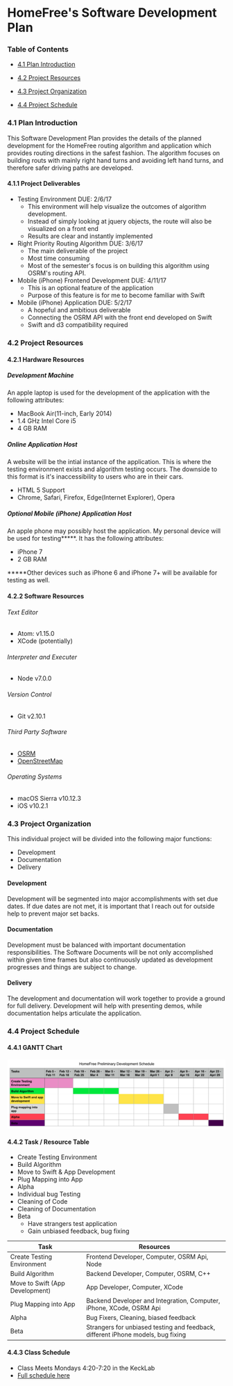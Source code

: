 # HomeFree's Software Development Plan

### Table of Contents

 - [4.1 Plan Introduction](#41-plan-introduction)

 - [4.2 Project Resources](#42-project-resources)

 - [4.3 Project Organization](#43-project-organization)

 - [4.4 Project Schedule](#44-project-schedule)

### 4.1 Plan Introduction

This Software Development Plan provides the details of the planned development for the HomeFree routing algorithm and application which provides routing directions in the safest fashion. The algorithm focuses on building routs with mainly right hand turns and avoiding left hand turns, and therefore safer driving paths are developed.


#### 4.1.1 Project Deliverables
 - Testing Environment DUE: 2/6/17
     - This environment will help visualize the outcomes of algorithm development.
     - Instead of simply looking at jquery objects, the route will also be visualized on a front end
     - Results are clear and instantly implemented  
 - Right Priority Routing Algorithm DUE: 3/6/17
     - The main deliverable of the project
     - Most time consuming
     - Most of the semester's focus is on building this algorithm using OSRM's routing API.
 - Mobile (iPhone) Frontend Development DUE: 4/11/17
     - This is an optional feature of the application
     - Purpose of this feature is for me to become familiar with Swift
 - Mobile (iPhone) Application DUE: 5/2/17
     - A hopeful and ambitious deliverable
     - Connecting the OSRM API with the front end developed on Swift
     - Swift and d3 compatibility required

### 4.2 Project Resources
#### 4.2.1 Hardware Resources
##### Development Machine

An apple laptop is used for the development of the application with the following attributes:
 - MacBook Air(11-inch, Early 2014)
 - 1.4 GHz Intel Core i5
 - 4 GB RAM

##### Online Application Host
A website will be the intial instance of the application. This is where the testing environment exists and algorithm testing occurs. The downside to this format is it's inaccessibility to users who are in their cars.
 - HTML 5 Support
 - Chrome, Safari, Firefox, Edge(Internet Explorer), Opera


##### Optional Mobile (iPhone) Application Host

An apple phone may possibly host the application. My personal device will be used for testing*****. It has the following attributes:
 - iPhone 7
 - 2 GB RAM

 *****Other devices such as iPhone 6 and iPhone 7+ will be available for testing as well.

#### 4.2.2 Software Resources
###### Text Editor
 - Atom: v1.15.0
 - XCode (potentially)

###### Interpreter and Executer
 - Node v7.0.0

###### Version Control
 - Git v2.10.1

###### Third Party Software
 - [OSRM](http://project-osrm.org/)
 - [OpenStreetMap](http://www.openstreetmap.org/#map=9/39.2886/-104.9002)

###### Operating Systems
 - macOS Sierra v10.12.3
 - iOS v10.2.1


### 4.3 Project Organization
This individual project will be divided into the following major functions:
 - Development
 - Documentation
 - Delivery

#### Development
Development will be segmented into major accomplishments with set due dates. If due dates are not met, it is important that I reach out for outside help to prevent major set backs.

#### Documentation
Development must be balanced with important documentation responsibilities. The Software Documents will be not only accomplished within given time frames but also continuously updated as development progresses and things are subject to change.

#### Delivery
The development and documentation will work together to provide a ground for full delivery. Development will help with presenting demos, while documentation helps articulate the application.

### 4.4 Project Schedule
#### 4.4.1 GANTT Chart
![GANTT Chart](HomeFree_GANTT_Schedule.png)

#### 4.4.2 Task / Resource Table
 - Create Testing Environment
 - Build Algorithm
 - Move to Swift & App Development
 - Plug Mapping into App
 - Alpha
  - Individual bug Testing
  - Cleaning of Code
  - Cleaning of Documentation
 - Beta
   - Have strangers test application
   - Gain unbiased feedback, bug fixing

| Task  | Resources |
|-------|---------|
| Create Testing Environment | Frontend Developer, Computer, OSRM Api, Node|
| Build Algorithm | Backend Developer, Computer, OSRM, C++ |
| Move to Swift (App Development) | App Developer, Computer, XCode |
| Plug Mapping into App | Backend Developer and Integration, Computer, iPhone, XCode, OSRM Api  |
| Alpha | Bug Fixers, Cleaning, biased feedback |
| Beta | Strangers for unbiased testing and feedback, different iPhone models, bug fixing




#### 4.4.3 Class Schedule
 - Class Meets Mondays 4:20-7:20 in the KeckLab
 - [Full schedule here](http://myweb.lmu.edu/bjohnson/cmsi402web2/classnotes.html)
